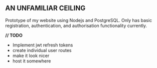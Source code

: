 ## AN UNFAMILIAR CEILING

Prototype of my website using Nodejs and PostgreSQL.
Only has basic registration, authentication, and authorisation functionality currently.

**// TODO**
 - Implement jwt refresh tokens 
 - create individual user routes
 - make it look nicer
 - host it somewhere